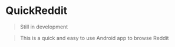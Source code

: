 # QuickReddit 

> Still in development


> This is a quick and easy to use Android app to browse Reddit


